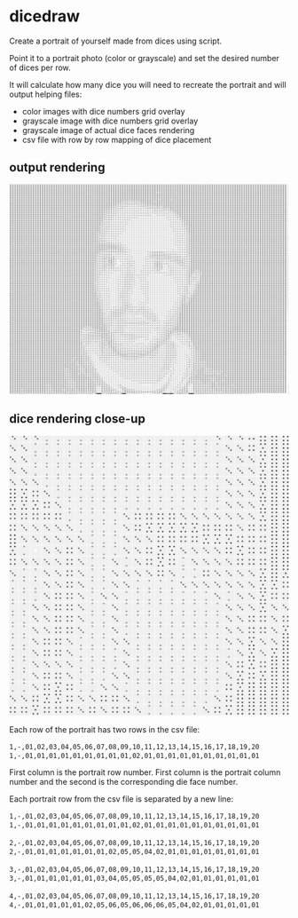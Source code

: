 # dicedraw
Create a portrait of yourself made from dices using script.

Point it to a portrait photo (color or grayscale) and set the desired number of dices per row. 

It will calculate how many dice you will need to recreate the portrait and will output helping files:
 
 - color images with dice numbers grid overlay
 - grayscale image with dice numbers grid overlay
 - grayscale image of actual dice faces rendering
 - csv file with row by row mapping of dice placement
 
 
 ## output rendering
  ![full_dice_rendering](https://github.com/mirceaciu/dicedraw/blob/master/output-to-dice.png)

 
 ## dice rendering close-up
 
 ![dice_rendering_close_up](https://github.com/mirceaciu/dicedraw/blob/master/cropped-dice.png)


Each row of the portrait has two rows in the csv file:

```
1,-,01,02,03,04,05,06,07,08,09,10,11,12,13,14,15,16,17,18,19,20
1,-,01,01,01,01,01,01,01,01,01,02,01,01,01,01,01,01,01,01,01,01
```

First column is the portrait row number. First column is the portrait column number and the second is the corresponding die face number. 

Each portrait row from the csv file is separated by a new line:

```
1,-,01,02,03,04,05,06,07,08,09,10,11,12,13,14,15,16,17,18,19,20
1,-,01,01,01,01,01,01,01,01,01,02,01,01,01,01,01,01,01,01,01,01

2,-,01,02,03,04,05,06,07,08,09,10,11,12,13,14,15,16,17,18,19,20
2,-,01,01,01,01,01,01,01,02,05,05,04,02,01,01,01,01,01,01,01,01

3,-,01,02,03,04,05,06,07,08,09,10,11,12,13,14,15,16,17,18,19,20
3,-,01,01,01,01,01,01,03,04,05,05,05,05,04,02,01,01,01,01,01,01

4,-,01,02,03,04,05,06,07,08,09,10,11,12,13,14,15,16,17,18,19,20
4,-,01,01,01,01,01,02,05,06,05,06,06,06,05,04,02,01,01,01,01,01
```


